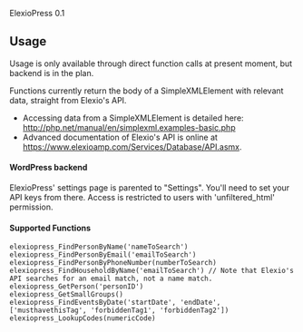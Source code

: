 ElexioPress 0.1

## Usage
Usage is only available through direct function calls at present moment, but backend is in the plan.

Functions currently return the body of a SimpleXMLElement with relevant data, straight from Elexio's API.
- Accessing data from a SimpleXMLElement is detailed here: http://php.net/manual/en/simplexml.examples-basic.php
- Advanced documentation of Elexio's API is online at https://www.elexioamp.com/Services/Database/API.asmx.

#### WordPress backend
ElexioPress' settings page is parented to "Settings". You'll need to set your API keys from there. Access is restricted to users with 'unfiltered_html' permission.

#### Supported Functions
```
elexiopress_FindPersonByName('nameToSearch')
elexiopress_FindPersonByEmail('emailToSearch')
elexiopress_FindPersonByPhoneNumber(numberToSearch)
elexiopress_FindHouseholdByName('emailToSearch') // Note that Elexio's API searches for an email match, not a name match.
elexiopress_GetPerson('personID')
elexiopress_GetSmallGroups()
elexiopress_FindEventsByDate('startDate', 'endDate', ['musthavethisTag', 'forbiddenTag1', 'forbiddenTag2'])
elexiopress_LookupCodes(numericCode)
```
